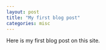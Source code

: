 ```yaml
---
layout: post
title: "My first blog post"
categories: misc
---
```


Here is my first blog post on this site.
